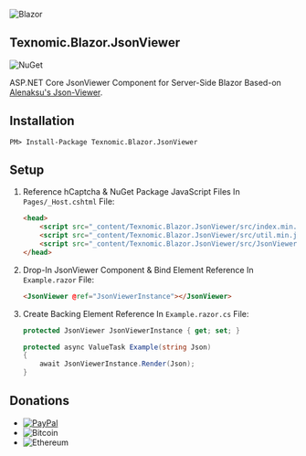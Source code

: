 ![Blazor](https://raw.githubusercontent.com/Texnomic/JsonViewer/master/Logo.png)
## Texnomic.Blazor.JsonViewer

![NuGet](https://img.shields.io/nuget/vpre/Texnomic.Blazor.JsonViewer?logo=NuGet&label=NuGet%20%7C%20Texnomic.Blazor.JsonViewer&logoColor=blue&color=blue)

ASP.NET Core JsonViewer Component for Server-Side Blazor Based-on [Alenaksu's Json-Viewer](https://github.com/alenaksu/json-viewer).

## Installation

```pwsh
PM> Install-Package Texnomic.Blazor.JsonViewer
```

## Setup


1. Reference hCaptcha & NuGet Package JavaScript Files In `Pages/_Host.cshtml` File:

    ```html
    <head>
        <script src="_content/Texnomic.Blazor.JsonViewer/src/index.min.js" type="text/javascript"></script>
        <script src="_content/Texnomic.Blazor.JsonViewer/src/util.min.js" type="text/javascript"></script>
        <script src="_content/Texnomic.Blazor.JsonViewer/src/JsonViewer.js" type="text/javascript"></script>
    </head>
    ```

2. Drop-In JsonViewer Component & Bind Element Reference In `Example.razor` File:

    ```html
    <JsonViewer @ref="JsonViewerInstance"></JsonViewer>
    ```

3. Create Backing Element Reference In `Example.razor.cs` File:

    ```csharp
    protected JsonViewer JsonViewerInstance { get; set; }

    protected async ValueTask Example(string Json)
    {
        await JsonViewerInstance.Render(Json);
    }
    ```




## Donations

* [![PayPal](https://img.shields.io/static/v1?logo=PayPal&label=PayPal&message=https://www.paypal.me/texnomic&color=blue)](https://www.paypal.me/texnomic)
* ![Bitcoin](https://img.shields.io/static/v1?logo=Bitcoin&label=BTC&message=13wMqy8yg9yhJAAP2AXu8A2De1ptAYh6s4&color=orange)
* ![Ethereum](https://img.shields.io/static/v1?logo=Ethereum&label=Ethereum&message=0xfE171b1C5C5584b65ec58a6FA2009f6ECeE812D7&color=black&logoColor=black)